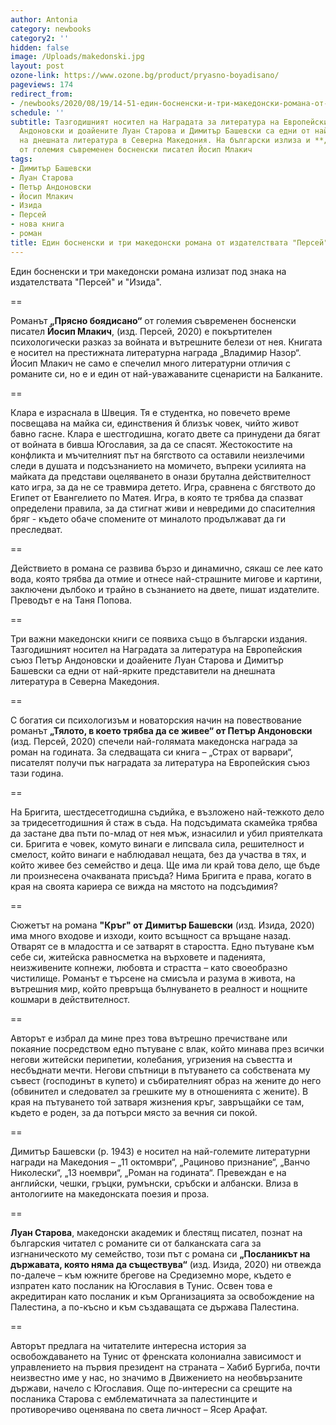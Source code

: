 ```yaml
---
author: Antonia
category: newbooks
category2: ''
hidden: false
image: /Uploads/makedonski.jpg
layout: post
ozone-link: https://www.ozone.bg/product/pryasno-boyadisano/
pageviews: 174
redirect_from:
- /newbooks/2020/08/19/14-51-един-босненски-и-три-македонски-романа-от-издателствата-персей-и-изида
schedule: ''
subtitle: Тазгодишният носител на Наградата за литература на Европейския съюз Петър
  Андоновски и доайените Луан Старова и Димитър Башевски са едни от най-ярките представители
  на днешната литература в Северна Македония. На български излиза и **„Прясно боядисано“**
  от големия съвременен босненски писател Йосип Млакич
tags:
- Димитър Башевски
- Луан Старова
- Петър Андоновски
- Йосип Млакич
- Изида
- Персей
- нова книга
- роман
title: Един босненски и три македонски романа от издателствата "Персей" и "Изида"
---
```


Един босненски и три македонски романа излизат под знака на издателствата "Персей" и "Изида".

\==

Романът **„Прясно боядисано“** от големия съвременен босненски писател **Йосип Млакич**, (изд. Персей, 2020) е покъртителен психологически разказ за войната и вътрешните белези от нея. Книгата е носител на престижната литературна награда „Владимир Назор“. Йосип Млакич не само е спечелил много литературни отличия с романите си, но е и един от най-уважаваните сценаристи на Балканите.

\==

Клара е израснала в Швеция. Тя е студентка, но повечето време посвещава на майка си, единствения й близък човек, чийто живот бавно гасне. Клара е шестгодишна, когато двете са принудени да бягат от войната в бивша Югославия, за да се спасят. Жестокостите на конфликта и мъчителният път на бягството са оставили неизлечими следи в душата и подсъзнанието на момичето, въпреки усилията на майката да представи оцеляването в онази брутална действителност като игра, за да не се травмира детето. Игра, сравнена с бягството до Египет от Евангелието по Матея. Игра, в която те трябва да спазват определени правила, за да стигнат живи и невредими до спасителния бряг - където обаче спомените от миналото продължават да ги преследват. 

\==

Действието в романа се развива бързо и динамично, сякаш се лее като вода, която трябва да отмие и отнесе най-страшните мигове и картини, заключени дълбоко и трайно в съзнанието на двете, пишат издателите. Преводът е на Таня Попова.

\==

Три важни македонски книги се появиха също в български издания. Тазгодишният носител на Наградата за литература на Европейския съюз Петър Андоновски и доайените Луан Старова и Димитър Башевски са едни от най-ярките представители на днешната литература в Северна Македония.  

\==

С богатия си психологизъм и новаторския начин на повествование романът **„Тялото, в което трябва да се живее“ от Петър Андоновски** (изд. Персей, 2020) спечели най-голямата македонска награда за роман на годината. За следващата си книга – „Страх от варвари“, писателят получи пък наградата за литература на Европейския съюз тази година.

\==

На Бригита, шестдесетгодишна съдийка, е възложено най-тежкото дело за тридесетгодишния й стаж в съда. На подсъдимата скамейка трябва да застане два пъти по-млад от нея мъж, изнасилил и убил приятелката си. Бригита е човек, комуто винаги е липсвала сила, решителност и смелост, който винаги е наблюдавал нещата, без да участва в тях, и който живее без семейство и деца. Ще има ли край това дело, ще бъде ли произнесена очакваната присъда? Нима Бригита е права, когато в края на своята кариера се вижда на мястото на подсъдимия? 

\==

Сюжетът на романа **"Кръг" от Димитър Башевски** (изд. Изида, 2020) има много входове и изходи, които всъщност са връщане назад. Отварят се в младостта и се затварят в старостта. Едно пътуване към себе си, житейска равносметка на върховете и паденията, неизживените копнежи, любовта и страстта – като своеобразно чистилище. Романът е търсене на смисъла и разума в живота, на вътрешния мир, който превръща бълнуването в реалност и нощните кошмари в действителност. 

\==

Авторът е избрал да мине през това вътрешно пречистване или покаяние посредством едно пътуване с влак, който минава през всички негови житейски перипетии, колебания, угризения на съвестта и несбъднати мечти. Негови спътници в пътуването са собствената му съвест (господинът в купето) и събирателният образ на жените до него (обвинител и следовател за грешките му в отношенията с жените). В края на пътуването той затваря жизнения кръг, завръщайки се там, където е роден, за да потърси място за вечния си покой.

\==

Димитър Башевски (р. 1943) е носител на най-големите литературни награди на Македония – „11 октомври“, „Рациново признание“, „Ванчо Николески“, „13 ноември“, „Роман на годината“. Превеждан е на английски, чешки, гръцки, румънски, сръбски и албански. Влиза в антологиите на македонската поезия и проза.

\==

**Луан Старова**, македонски академик и блестящ писател, познат на българския читател с романите си от балканската сага за изгнаническото му семейство, този път с романа си **„Посланикът на държавата, която няма да съществува“** (изд. Изида, 2020) ни отвежда по-далече – към южните брегове на Средиземно море, където е изпратен като посланик на Югославия в Тунис. Освен това е акредитиран като посланик и към Организацията за освобождение на Палестина, а по-късно и към създаващата се държава Палестина.

\==

Авторът предлага на читателите интересна история за освобождаването на Тунис от френската колониална зависимост и управлението на първия президент на страната – Хабиб Бургиба, почти неизвестно име у нас, но значимо в Движението на необвързаните държави, начело с Югославия. Още по-интересни са срещите на посланика Старова с емблематичната за палестинците и противоречиво оценявана по света личност – Ясер Арафат.